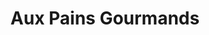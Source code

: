 ---
title: "Aux Pains Gourmands"
url: /la-ville-aux-dames/aux-pains-gourmands/
shop: boulangerie
---